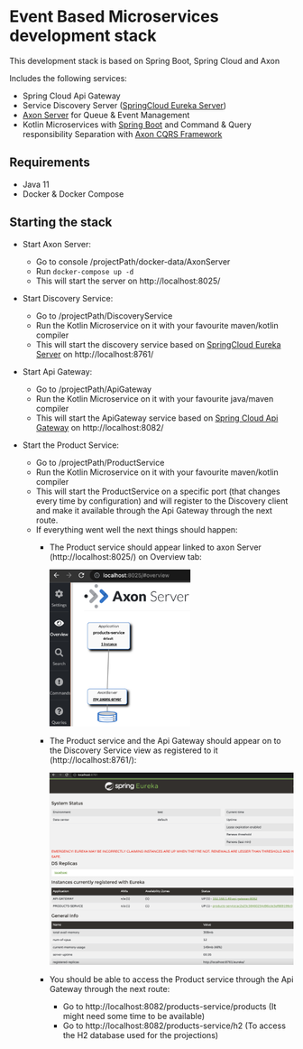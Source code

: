 # Event Based Microservices development stack

This development stack is based on  Spring Boot, Spring Cloud and Axon

Includes the following services:

- Spring Cloud Api Gateway
- Service Discovery Server ([SpringCloud Eureka Server](https://cloud.spring.io/spring-cloud-netflix/reference/html/#spring-cloud-eureka-server))
- [Axon Server](https://developer.axoniq.io/axon-server/technical-highlights) for Queue & Event Management 
- Kotlin Microservices with [Spring Boot](http://projects.spring.io/spring-boot/) and Command & Query responsibility Separation with [Axon CQRS Framework](http://www.axonframework.org/)

## Requirements
- Java 11
- Docker & Docker Compose



## Starting the stack

- Start Axon Server:
  - Go to console /projectPath/docker-data/AxonServer
  - Run ``docker-compose up -d``
  - This will start the server on http://localhost:8025/

- Start Discovery Service:
  - Go to /projectPath/DiscoveryService
  - Run the Kotlin Microservice on it with your favourite maven/kotlin compiler
  - This will start the discovery service based on [SpringCloud Eureka Server](https://cloud.spring.io/spring-cloud-netflix/reference/html/#spring-cloud-eureka-server) on http://localhost:8761/

- Start Api Gateway:
  - Go to /projectPath/ApiGateway
  - Run the Kotlin Microservice on it with your favourite java/maven compiler
  - This will start the ApiGateway service based on [Spring Cloud Api Gateway](https://cloud.spring.io/spring-cloud-gateway/reference/html/) on http://localhost:8082/

- Start the Product Service:
  - Go to /projectPath/ProductService
  - Run the Kotlin Microservice on it with your favourite maven/kotlin compiler
  - This will start the ProductService on a specific port (that changes every time by configuration) and will register to the Discovery client and make it available through the Api Gateway through the next route.
  - If everything went well the next things should happen:
    - The Product service should appear linked to axon Server (http://localhost:8025/) on Overview tab:

      <img src="./docs/axon-app-overview.png" alt="axon-app-subscription" style="width:250px;"/>
    - The Product service and the Api Gateway should appear on to the Discovery Service view as registered to it (http://localhost:8761/):

        <img src="./docs/eureka-services.png" alt="eureka-subscription" style="width:600px;"/>
  
    - You should be able to access the Product service through the Api Gateway through the next route:
      - Go to http://localhost:8082/products-service/products (It might need some time to be available)
      - Go to http://localhost:8082/products-service/h2 (To access the H2 database used for the projections)


